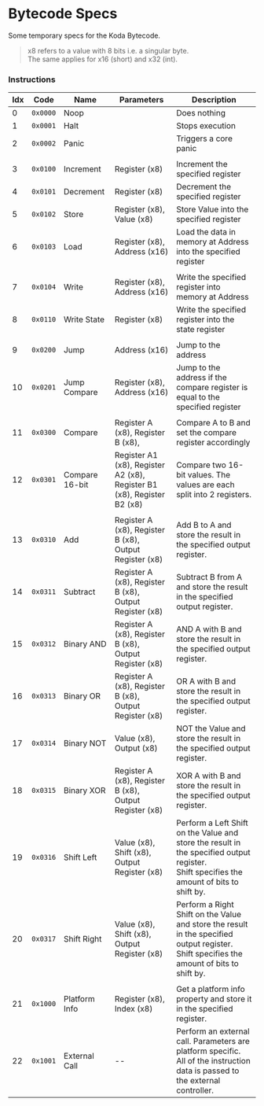 # Bytecode Specs
Some temporary specs for the Koda Bytecode.
> x8 refers to a value with 8 bits i.e. a singular byte.  
> The same applies for x16 (short) and x32 (int).


### Instructions
| Idx | Code     | Name           | Parameters                                                                 | Description                                                                                                                                |
|-----|----------|----------------|----------------------------------------------------------------------------|--------------------------------------------------------------------------------------------------------------------------------------------|
| 0   | `0x0000` | Noop           |                                                                            | Does nothing                                                                                                                               |
| 1   | `0x0001` | Halt           |                                                                            | Stops execution                                                                                                                            |
| 2   | `0x0002` | Panic          |                                                                            | Triggers a core panic                                                                                                                      |
|     |          |                |                                                                            |                                                                                                                                            |
| 3   | `0x0100` | Increment      | Register (x8)                                                              | Increment the specified register                                                                                                           |
| 4   | `0x0101` | Decrement      | Register (x8)                                                              | Decrement the specified register                                                                                                           |
| 5   | `0x0102` | Store          | Register (x8), Value (x8)                                                  | Store Value into the specified register                                                                                                    |
| 6   | `0x0103` | Load           | Register (x8), Address (x16)                                               | Load the data in memory at Address into the specified register                                                                             |
|     |          |                |                                                                            |                                                                                                                                            |
| 7   | `0x0104` | Write          | Register (x8), Address (x16)                                               | Write the specified register into memory at Address                                                                                        |
| 8   | `0x0110` | Write State    | Register (x8)                                                              | Write the specified register into the state register                                                                                       |
|     |          |                |                                                                            |                                                                                                                                            |
| 9   | `0x0200` | Jump           | Address (x16)                                                              | Jump to the address                                                                                                                        |
| 10  | `0x0201` | Jump Compare   | Register (x8), Address (x16)                                               | Jump to the address if the compare register is equal to the specified register                                                             |
|     |          |                |                                                                            |                                                                                                                                            |
| 11  | `0x0300` | Compare        | Register A (x8), Register B (x8),                                          | Compare A to B and set the compare register accordingly                                                                                    |
| 12  | `0x0301` | Compare 16-bit | Register A1 (x8), Register A2 (x8),<br>Register B1 (x8), Register B2 (x8)  | Compare two 16-bit values. The values are each split into 2 registers.                                                                     |
|     |          |                |                                                                            |                                                                                                                                            |
| 13  | `0x0310` | Add            | Register A (x8), Register B (x8),<br> Output Register (x8)                 | Add B to A and store the result in the specified output register.                                                                          |
| 14  | `0x0311` | Subtract       | Register A (x8), Register B (x8),<br> Output Register (x8)                 | Subtract B from A and store the result in the specified output register.                                                                   |
| 15  | `0x0312` | Binary AND     | Register A (x8), Register B (x8),<br> Output Register (x8)                 | AND A with B and store the result in the specified output register.                                                                        |
| 16  | `0x0313` | Binary OR      | Register A (x8), Register B (x8),<br> Output Register (x8)                 | OR A with B and store the result in the specified output register.                                                                         |
| 17  | `0x0314` | Binary NOT     | Value (x8),<br> Output (x8)                                                | NOT the Value and store the result in the specified output register.                                                                       |
| 18  | `0x0315` | Binary XOR     | Register A (x8), Register B (x8),<br> Output Register (x8)                 | XOR A with B and store the result in the specified output register.                                                                        |
| 19  | `0x0316` | Shift Left     | Value (x8), Shift (x8),<br> Output Register (x8)                           | Perform a Left Shift on the Value and store the result in the specified output register.<br>Shift specifies the amount of bits to shift by. |
| 20  | `0x0317` | Shift Right    | Value (x8), Shift (x8),<br> Output Register (x8)                           | Perform a Right Shift on the Value and store the result in the specified output register.<br>Shift specifies the amount of bits to shift by. |
|     |          |                |                                                                            |                                                                                                                                            |
| 21  | `0x1000` | Platform Info  | Register (x8), Index (x8)                                                  | Get a platform info property and store it in the specified register.                                                                       |
| 22  | `0x1001` | External Call  | --                                                                         | Perform an external call. Parameters are platform specific.<br>All of the instruction data is passed to the external controller.           |